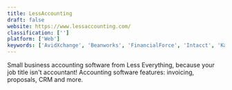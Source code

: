 ```yaml
---
title: LessAccounting
draft: false 
website: https://www.lessaccounting.com/
classification: ['']
platform: ['Web']
keywords: ['AvidXchange', 'Beanworks', 'FinancialForce', 'Intacct', 'KashFlow', 'Kashoo', 'NetSuite', 'Odoo', 'Outright', 'QuickBooks', 'QuickBooks Enterprise', 'QuickBooks Online', 'Saasu', 'Sage 50cloud', 'Wave Accounting', 'Xero', 'ZarMoney', 'ZipBooks', 'Zoho Books']
---
```

Small business accounting software from Less Everything, because your job title isn't accountant! Accounting software features: invoicing, proposals, CRM and more.